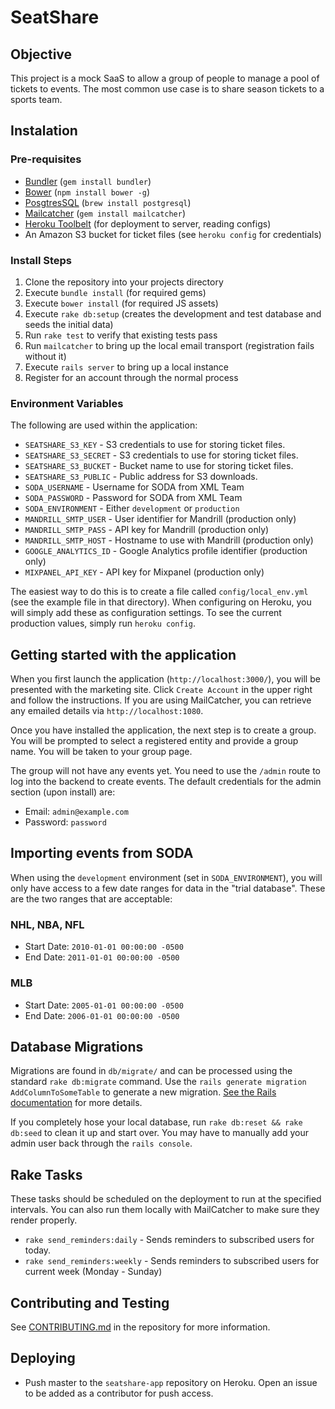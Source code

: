 # SeatShare

## Objective

This project is a mock SaaS to allow a group of people to manage a pool of tickets to events. The most common use case is to share season tickets to a sports team.

## Instalation

### Pre-requisites

* [Bundler](http://bundler.io/) (`gem install bundler`)
* [Bower](http://bower.io/) (`npm install bower -g`)
* [PosgtresSQL](http://www.postgresql.org/) (`brew install postgresql`)
* [Mailcatcher](http://mailcatcher.me) (`gem install mailcatcher`)
* [Heroku Toolbelt](https://toolbelt.heroku.com/) (for deployment to server, reading configs)
* An Amazon S3 bucket for ticket files (see `heroku config` for credentials)
 
### Install Steps

1. Clone the repository into your projects directory
2. Execute `bundle install` (for required gems)
3. Execute `bower install` (for required JS assets)
3. Execute `rake db:setup` (creates the development and test database and seeds the initial data)
4. Run `rake test` to verify that existing tests pass
5. Run `mailcatcher` to bring up the local email transport (registration fails without it)
6. Execute `rails server` to bring up a local instance
7. Register for an account through the normal process

### Environment Variables

The following are used within the application:

* `SEATSHARE_S3_KEY` - S3 credentials to use for storing ticket files.
* `SEATSHARE_S3_SECRET` - S3 credentials to use for storing ticket files.
* `SEATSHARE_S3_BUCKET` - Bucket name to use for storing ticket files.
* `SEATSHARE_S3_PUBLIC` - Public address for S3 downloads.
* `SODA_USERNAME` - Username for SODA from XML Team
* `SODA_PASSWORD` - Password for SODA from XML Team
* `SODA_ENVIRONMENT` - Either `development` or `production`
* `MANDRILL_SMTP_USER` - User identifier for Mandrill (production only)
* `MANDRILL_SMTP_PASS` - API key for Mandrill (production only)
* `MANDRILL_SMTP_HOST` - Hostname to use with Mandrill (production only)
* `GOOGLE_ANALYTICS_ID` - Google Analytics profile identifier (production only)
* `MIXPANEL_API_KEY` - API key for Mixpanel (production only)

The easiest way to do this is to create a file called `config/local_env.yml` (see the example file in that directory). When configuring on Heroku, you will simply add these as configuration settings. To see the current production values, simply run `heroku config`.

## Getting started with the application

When you first launch the application (`http://localhost:3000/`), you will be presented with the marketing site. Click `Create Account` in the upper right and follow the instructions. If you are using MailCatcher, you can retrieve any emailed details via `http://localhost:1080`.

Once you have installed the application, the next step is to create a group. You will be prompted to select a registered entity and provide a group name. You will be taken to your group page.

The group will not have any events yet. You need to use the `/admin` route to log into the backend to create events. The default credentials for the admin section (upon install) are:

* Email: `admin@example.com`
* Password: `password`

## Importing events from SODA

When using the `development` environment (set in `SODA_ENVIRONMENT`), you will only have access to a few date ranges for data in the "trial database". These are the two ranges that are acceptable:

### NHL, NBA, NFL

* Start Date: `2010-01-01 00:00:00 -0500`
* End Date: `2011-01-01 00:00:00 -0500`

### MLB

* Start Date: `2005-01-01 00:00:00 -0500`
* End Date: `2006-01-01 00:00:00 -0500`

## Database Migrations

Migrations are found in `db/migrate/` and can be processed using the standard `rake db:migrate` command. Use the `rails generate migration AddColumnToSomeTable` to generate a new migration. [See the Rails documentation](http://guides.rubyonrails.org/migrations.html) for more details.

If you completely hose your local database, run `rake db:reset && rake db:seed` to clean it up and start over. You may have to manually add your admin user back through the `rails console`.

## Rake Tasks

These tasks should be scheduled on the deployment to run at the specified intervals. You can also run them locally with MailCatcher to make sure they render properly.

* `rake send_reminders:daily` - Sends reminders to subscribed users for today.
* `rake send_reminders:weekly` - Sends reminders to subscribed users for current week (Monday - Sunday)

## Contributing and Testing

See [CONTRIBUTING.md](https://github.com/stephenyeargin/seatshare-rails/blob/master/CONTRIBUTING.md) in the repository for more information.

## Deploying

* Push master to the `seatshare-app` repository on Heroku. Open an issue to be added as a contributor for push access.
